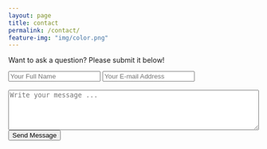 ```yaml
---
layout: page
title: contact
permalink: /contact/
feature-img: "img/color.png"
---
```



Want to ask a question? Please submit it below!
<form action="https://getsimpleform.com/messages?form_api_token=fe089587b0ec039c8232e3dbb4f13dde" method="post">
  <!-- the redirect_to is optional, the form will redirect to the referrer on submission -->

  <input type='hidden' name='redirect_to' value='http://ericcstephens.com/thank-you/' />
  <input type='text' name='name' placeholder='Your Full Name' />
  <input type='email' name='email' placeholder='Your E-mail Address' />
  <br>
  <br>
  <textarea name='message' rows="5" cols="60" placeholder='Write your message ...'></textarea>
  <br>
  <input type='submit' value='Send Message' />
</form>


